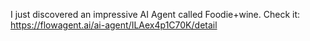 I just discovered an impressive AI Agent called Foodie+wine. Check it: https://flowagent.ai/ai-agent/ILAex4p1C70K/detail
